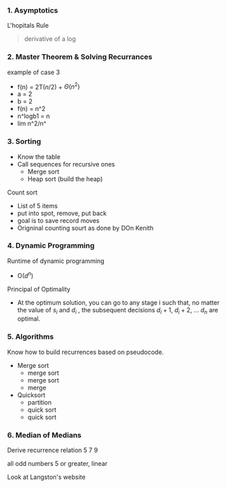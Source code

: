 
### 1. Asymptotics
L'hopitals Rule
> derivative of a log


### 2. Master Theorem & Solving Recurrances

example of case 3
- f(n) = 2T($n/2$) + $\Theta(n^2)$ 
- a = 2 
- b = 2
- f(n) = n^2
- n^logb1 = n
- lim n^2/n^

### 3. Sorting
- Know the table
- Call sequences for recursive ones
	- Merge sort
	- Heap sort (build the heap)

Count sort
- List of 5 items
- put into spot, remove, put back
- goal is to save record moves 
- Origninal counting sourt as done by DOn Kenith

### 4. Dynamic Programming
Runtime of dynamic programming
- O($d^n$)

Principal of Optimality
- At the optimum solution, you can go to any stage i such that, no matter the value of $s_i$ and $d_i$ , the subsequent decisions $d_i+1$, $d_i+2$, ... $d_n$ are optimal.

### 5. Algorithms
Know how to build recurrences based on pseudocode.
- Merge sort
	- merge sort
	- merge sort 
	- merge
- Quicksort
	- partition 
	- quick sort
	- quick sort

### 6. Median of Medians
Derive recurrence relation
5 7 9

all odd numbers 5 or greater, linear


Look at Langston's website